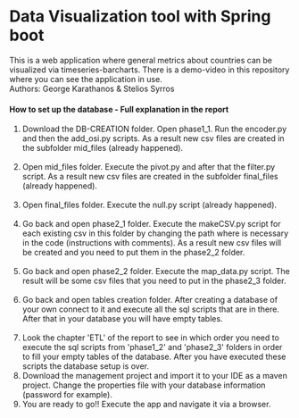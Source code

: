 # Data Visualization tool with Spring boot
This is a web application where general metrics about countries can be visualized via timeseries-barcharts. There is a demo-video in this repository where you can see the application in use.
<br />Authors: George Karathanos & Stelios Syrros

#### How to set up the database - Full explanation in the report
1) Download the DB-CREATION folder. Open phase1_1. Run the encoder.py and then the add_osi.py scripts. As a result new csv files are created in the subfolder mid_files (already happened).<br /><br />
2) Open mid_files folder. Execute the pivot.py and after that the filter.py script. As a result new csv files are created in the subfolder final_files (already happened).  <br /><br />
3) Open final_files folder. Execute the null.py script (already happened).  <br /><br />
4) Go back and open phase2_1 folder. Execute the makeCSV.py script for each existing csv in this folder by changing the path where is necessary in the code (instructions with comments).  As a result new csv files will be created and you need to put them in the phase2_2 folder.<br /><br />
5) Go back and open phase2_2 folder. Execute the map_data.py script. The result will be some csv files that you need to put in the phase2_3 folder.<br /><br />
6) Go back and open tables creation folder. After creating a database of your own connect to it and execute all the sql scripts that are in there. After that in your database you will have empty tables.<br /><br />
7) Look the chapter 'ETL' of the report to see in which order you need to execute the sql scripts from 'phase1_2' and 'phase2_3' folders in order to fill your empty tables of the database. After you have executed these scripts the database setup is over.
8) Download the management project and import it to your IDE as a maven project. Change the properties file with your database information (password for example).
9) You are ready to go!! Execute the app and navigate it via a browser.
